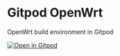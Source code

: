 # Gitpod OpenWrt

OpenWrt build environment in Gitpod

[![Open in Gitpod](https://gitpod.io/button/open-in-gitpod.svg)](https://gitpod.io#https://github.com/janboo/Gitpod-OpenWrt)
